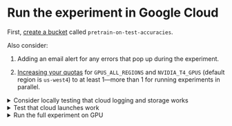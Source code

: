 # Run the experiment in Google Cloud

First, [create a bucket](https://cloud.google.com/storage/docs/creating-buckets) called
`pretrain-on-test-accuracies`.

Also consider:

1. Adding an email alert for any errors that pop up during the experiment.

2. [Increasing your quotas](https://console.cloud.google.com/iam-admin/quotas) for
   `GPUS_ALL_REGIONS` and `NVIDIA_T4_GPUS` (default region is `us-west4`) to at least
   1—more than 1 for running experiments in parallel.


<details>
<summary>Consider locally testing that cloud logging and storage works</summary>

Run a mini experiment on your computer and check that data was uploaded to GCP.

1. Install the `gcp` requirements (at the repo root):

   ```bash
   python -m pip install ".[gcp]"
   ```

2. From the repo root, run the mini CPU test (after ensuring your `gcloud` is set to
   whatever project hosts the bucket):

   ```bash
   PRETRAIN_ON_TEST_CLOUD_PROVIDER="gcp" \
   PRETRAIN_ON_TEST_BUCKET_NAME="pretrain-on-test-accuracies" \
   ./experiment_mini.sh
   ```

3. Check that stuff was logged (search for the latest log group with the name `run-`)
   and that data was uploaded to the bucket `pretrain-on-test-accuracies`.

</details>

<details>
<summary>Test that cloud launches work</summary>

Launch a cloud instance which will run a mini experiment, and check that data was
uploaded to GCP. Note that the instance will stop even if there's an error.

1. Set the `GCP_SERVICE_ACCOUNT_EMAIL` environment variable:

   ```bash
   export GCP_SERVICE_ACCOUNT_EMAIL="xxxxxxxxxxxx-compute@developer.gserviceaccount.com"
   ```

2. Run the mini CPU test (after ensuring your `gcloud` is set to whatever project hosts
   the bucket):

   ```bash
   python launch.py --is_cpu_test
   ```

3. Check that stuff was logged (search for the latest log group with the name `run-`)
   and that data was uploaded to the bucket `pretrain-on-test-accuracies`.

4. Consider deleting these logs:

   ```bash
   python delete_old_test_logs.py
   ```

</details>

<details>
<summary>Run the full experiment on GPU</summary>

Launch a cloud GPU ($$) instance which will run the full experiment, and check that data
was uploaded to GCP. Note that the instance will stop even if there's an error.

1. Set the `GCP_SERVICE_ACCOUNT_EMAIL` environment variable:

   ```bash
   export GCP_SERVICE_ACCOUNT_EMAIL="xxxxxxxxxxxx-compute@developer.gserviceaccount.com"
   ```

2. Run the GPU script (after ensuring your `gcloud` is set to whatever project hosts the
   bucket):

   ```bash
   python launch.py
   ```

3. Check that stuff was logged (search for the latest log group with the name `run-`)
   and that data was uploaded to the bucket `pretrain-on-test-accuracies`.

</details>
